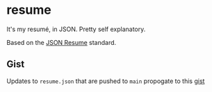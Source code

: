 # resume
It's my resumé, in JSON. Pretty self explanatory.

Based on the [JSON Resume](https://jsonresume.org/) standard.

## Gist
Updates to ```resume.json``` that are pushed to ```main``` propogate to this [gist](https://gist.github.com/desaianand1/fe17dcb30c18778de3b101fac195ae6e)
